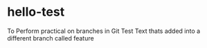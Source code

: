 # hello-test
To Perform practical on branches in Git
Test Text thats added into a different branch called feature
